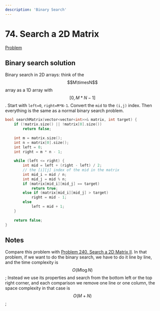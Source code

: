 ```yaml
---
description: 'Binary Search'
---
```


# 74. Search a 2D Matrix

[Problem](https://leetcode.com/problems/search-a-2d-matrix/)

## Binary search solution

Binary search in 2D arrays: think of the $$M\timesN$$ array as a 1D array with $$[0, M*N-1]$$.
Start with `left=0`, `right=M*N-1`. Convert the `mid` to the `(i,j)` index. Then everything is the same as
a normal binary search problem.

```cpp
bool searchMatrix(vector<vector<int>>& matrix, int target) {
    if (!matrix.size() || !matrix[0].size())
        return false;
    
    int m = matrix.size();
    int n = matrix[0].size();
    int left = 0;
    int right = m * n - 1;
    
    while (left <= right) {
        int mid = left + (right - left) / 2;
        // the [i][j] index of the mid in the matrix
        int mid_i = mid / n; 
        int mid_j = mid % n;
        if (matrix[mid_i][mid_j] == target)
            return true;
        else if (matrix[mid_i][mid_j] > target)
            right = mid - 1;
        else
            left = mid + 1;
    }
    
    return false;
}
```

## Notes
Compare this problem with [Problem 240. Search a 2D Matrix II](https://leetcode.com/problems/search-a-2d-matrix-ii/).
In that problem, if we want to do the binary search, we have to do it line by line, and the time complexity is $$O(M\log N)$$;
Instead we use its properties and search from the bottom left or the top right corner, and each comparison we remove one line
or one column, the space complexity in that case is $$O(M+N)$$;
